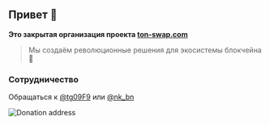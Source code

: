 ## Привет 👋 

**Это закрытая организация проекта [ton-swap.com](https://ton-swap.com)**

> Мы создаём революционные решения для экосистемы блокчейна 💎


### Сотрудничество
Обращаться к [@tg09F9](https://t.me/tg09F9) или [@nk_bn](https://t.me/nk_bn)

![Donation address](https://img.shields.io/badge/Mission-We%20are%20making%20TON%20great!-informational?style=flat&logo=data.ai&labelColor=303d50&logoColor=white&color=475a75)
